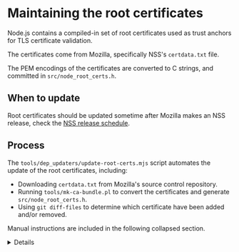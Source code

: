 # Maintaining the root certificates

Node.js contains a compiled-in set of root certificates used as trust anchors
for TLS certificate validation.

The certificates come from Mozilla, specifically NSS's `certdata.txt` file.

The PEM encodings of the certificates are converted to C strings, and committed
in `src/node_root_certs.h`.

## When to update

Root certificates should be updated sometime after Mozilla makes an NSS release,
check the [NSS release schedule][].

## Process

The `tools/dep_updaters/update-root-certs.mjs` script automates the update of
the root certificates, including:

* Downloading `certdata.txt` from Mozilla's source control repository.
* Running `tools/mk-ca-bundle.pl` to convert the certificates and generate
  `src/node_root_certs.h`.
* Using `git diff-files` to determine which certificate have been added and/or
  removed.

Manual instructions are included in the following collapsed section.

<details>

Commands assume that the current working directory is the root of a checkout of
the nodejs/node repository.

1. Find NSS metadata for update.

   The latest released NSS version, release date, Firefox version, and Firefox
   release date can be found in the [NSS release schedule][].

   The tag to fetch `certdata.txt` from is found by looking for the release
   version in the [tag list][].

2. Update `certdata.txt` from the NSS release tag.

   Update the tag in the commands below, and run:

   ```bash
   cd tools/
   ./mk-ca-bundle.pl -v 2>_before
   curl -O https://hg.mozilla.org/projects/nss/raw-file/NSS_3_41_RTM/lib/ckfw/builtins/certdata.txt
   ```

   The `_before` file will be used later. Verify that running `mk-ca-bundle`
   made no changes to `src/node_root_certs.h`. If it did, something went wrong
   with the previous update. Seek help!

   Update metadata in the message below, and commit `certdata.txt`:

   ```text
   tools: update certdata.txt

   This is the certdata.txt[0] from NSS 3.41, released on 2018-12-03.

   This is the version of NSS that will ship in Firefox 65 on
   2018-12-11.

   [0] https://hg.mozilla.org/projects/nss/raw-file/NSS_3_41_RTM/lib/ckfw/builtins/certdata.txt
   ```

3. Update `node_root_certs.h` from `certdata.txt`.

   Run the command below:

   ```bash
   ./mk-ca-bundle.pl -v 2>_after
   ```

   Confirm that `../src/node_root_certs.h` was updated.

   Determine what changes were made by diffing the before and after files:

   ```console
   % diff _before _after
   11d10
   < Parsing: Visa eCommerce Root
   106d104
   < Parsing: TÜRKTRUST Elektronik Sertifika Hizmet Sağlayıcısı H5
   113,117d110
   < Parsing: Certplus Root CA G1
   < Parsing: Certplus Root CA G2
   < Parsing: OpenTrust Root CA G1
   < Parsing: OpenTrust Root CA G2
   < Parsing: OpenTrust Root CA G3
   134c127,136
   < Done (133 CA certs processed, 20 skipped).
   ---
   > Parsing: GlobalSign Root CA - R6
   > Parsing: OISTE WISeKey Global Root GC CA
   > Parsing: GTS Root R1
   > Parsing: GTS Root R2
   > Parsing: GTS Root R3
   > Parsing: GTS Root R4
   > Parsing: UCA Global G2 Root
   > Parsing: UCA Extended Validation Root
   > Parsing: Certigna Root CA
   > Done (135 CA certs processed, 16 skipped).
   ```

   Use the diff to update the message below, and commit `src/node_root_certs.h`:

   ```text
   crypto: update root certificates

   Update the list of root certificates in src/node_root_certs.h with
   tools/mk-ca-bundle.pl.

   Certificates added:
   - GlobalSign Root CA - R6
   - OISTE WISeKey Global Root GC CA
   - GTS Root R1
   - GTS Root R2
   - GTS Root R3
   - GTS Root R4
   - UCA Global G2 Root
   - UCA Extended Validation Root
   - Certigna Root CA

   Certificates removed:
   - Visa eCommerce Root
   - TÜRKTRUST Elektronik Sertifika Hizmet Sağlayıcısı H5
   - Certplus Root CA G1
   - Certplus Root CA G2
   - OpenTrust Root CA G1
   - OpenTrust Root CA G2
   - OpenTrust Root CA G3
   ```

</details>

[NSS release schedule]: https://wiki.mozilla.org/NSS:Release_Versions
[tag list]: https://hg.mozilla.org/projects/nss/tags
